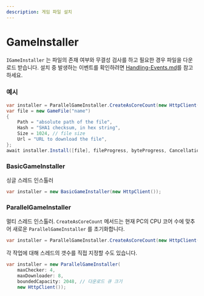 ```yaml
---
description: 게임 파일 설치
---
```


# GameInstaller

`IGameInstaller` 는 파일의 존재 여부와 무결성 검사를 하고 필요한 경우 파일을 다운로드 받습니다. 설치 중 발생하는 이벤트를 확인하려면 [Handling-Events.md](../getting-started/Handling-Events.md "mention")를 참고하세요.

### 예시

```csharp
var installer = ParallelGameInstaller.CreateAsCoreCount(new HttpClient());
var file = new GameFile("name")
{
    Path = "absolute path of the file",
    Hash = "SHA1 checksum, in hex string",
    Size = 1024, // file size
    Url = "URL to download the file",
};
await installer.Install([file], fileProgress, byteProgress, CancellationToken.None);
```

### BasicGameInstaller

싱글 스레드 인스톨러

```csharp
var installer = new BasicGameInstaller(new HttpClient());
```

### ParallelGameInstaller

멀티 스레드 인스톨러. `CreateAsCoreCount` 메서드는 현재 PC의 CPU 코어 수에 맞추어 새로운 `ParallelGameInstaller` 를 초기화합니다.

```csharp
var installer = ParallelGameInstaller.CreateAsCoreCount(new HttpClient());
```

각 작업에 대해 스레드의 갯수를 직접 지정할 수도 있습니다.

```csharp
var installer = new ParallelGameInstaller(
    maxChecker: 4,
    maxDownloader: 8,
    boundedCapacity: 2048, // 다운로드 큐 크기
    new HttpClient());
```

